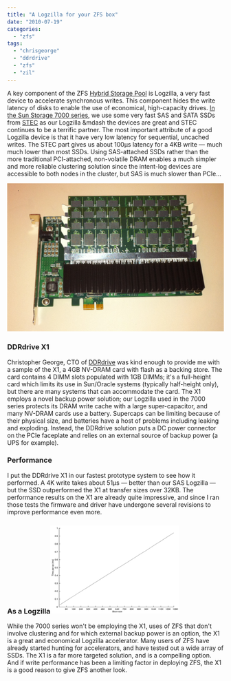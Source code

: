 ```yaml
---
title: "A Logzilla for your ZFS box"
date: "2010-07-19"
categories: 
  - "zfs"
tags: 
  - "chrisgeorge"
  - "ddrdrive"
  - "zfs"
  - "zil"
---
```


A key component of the ZFS [Hybrid Storage Pool](http://dtrace.org/blogs/ahl/hybrid_storage_pools_in_cacm) is Logzilla, a very fast device to accelerate synchronous writes. This component hides the write latency of disks to enable the use of economical, high-capacity drives. [In the Sun Storage 7000 series](http://dtrace.org/blogs/ahl/fishworks_launch), we use some very fast SAS and SATA SSDs from [STEC](http://www.stec-inc.com/) as our Logzilla &mdash the devices are great and STEC continues to be a terrific partner. The most important attribute of a good Logzilla device is that it have very low latency for sequential, uncached writes. The STEC part gives us about 100μs latency for a 4KB write — much much lower than most SSDs. Using SAS-attached SSDs rather than the more traditional PCI-attached, non-volatile DRAM enables a much simpler and more reliable clustering solution since the intent-log devices are accessible to both nodes in the cluster, but SAS is much slower than PCIe...

[![](images/ddrdrive_image.png "ddrdrive_image")](http://ahl.dtrace.org/wp-content/uploads/2010/07/ddrdrive_image.png)

### DDRdrive X1

Christopher George, CTO of [DDRdrive](http://www.ddrdrive.com/) was kind enough to provide me with a sample of the X1, a 4GB NV-DRAM card with flash as a backing store. The card contains 4 DIMM slots populated with 1GB DIMMs; it's a full-height card which limits its use in Sun/Oracle systems (typically half-height only), but there are many systems that can accommodate the card. The X1 employs a novel backup power solution; our Logzilla used in the 7000 series protects its DRAM write cache with a large super-capacitor, and many NV-DRAM cards use a battery. Supercaps can be limiting because of their physical size, and batteries have a host of problems including leaking and exploding. Instead, the DDRdrive solution puts a DC power connector on the PCIe faceplate and relies on an external source of backup power (a UPS for example).

### Performance

I put the DDRdrive X1 in our fastest prototype system to see how it performed. A 4K write takes about 51μs — better than our SAS Logzilla — but the SSD outperformed the X1 at transfer sizes over 32KB. The performance results on the X1 are already quite impressive, and since I ran those tests the firmware and driver have undergone several revisions to improve performance even more.

### As a Logzilla[![](images/ddrdrive_data-300x205.png "ddrdrive_data")](http://ahl.dtrace.org/wp-content/uploads/2010/07/ddrdrive_data.png)

While the 7000 series won't be employing the X1, uses of ZFS that don't involve clustering and for which external backup power is an option, the X1 is a great and economical Logzilla accelerator. Many users of ZFS have already started hunting for accelerators, and have tested out a wide array of SSDs. The X1 is a far more targeted solution, and is a compelling option. And if write performance has been a limiting factor in deploying ZFS, the X1 is a good reason to give ZFS another look.
